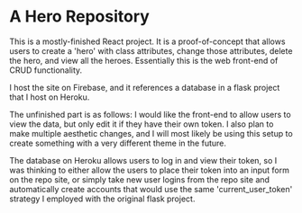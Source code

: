 # A Hero Repository
This is a mostly-finished React project.
It is a proof-of-concept that allows users to create a 'hero' with class attributes, change those attributes, delete the hero, and view all the 
heroes. Essentially this is the web front-end of CRUD functionality. 

I host the site on Firebase, and it references a database in a flask project that I host on Heroku.

The unfinished part is as follows: I would like the front-end to allow users to view the data, but only edit it if they have their own token.
I also plan to make multiple aesthetic changes, and I will most likely be using this setup to create something with a very different theme
in the future.

The database on Heroku allows users to log in and view their token, so I was thinking to either allow the users to place their token
into an input form on the repo site, or simply take new user logins from the repo site and automatically create accounts that would use the same
'current_user_token' strategy I employed with the original flask project.
